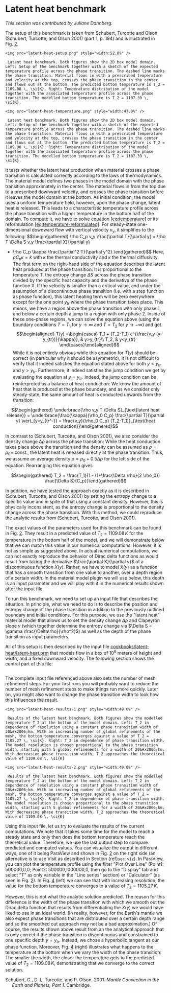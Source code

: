 # Latent heat benchmark

*This section was contributed by Juliane Dannberg.*

The setup of this benchmark is taken from Schubert, Turcotte and Olson
(Schubert, Turcotte, and Olson 2001) (part 1, p. 194) and is illustrated in
Fig.&nbsp;[2].

<div class="center">


```{figure-md} fig:latent-heat-benchmark
<img src="latent-heat-setup.png" style="width:52.0%" />

 Latent heat benchmark. Both figures show the 2D box model domain. Left: Setup of the benchmark together with a sketch of the expected temperature profile across the phase transition. The dashed line marks the phase transition. Material flows in with a prescribed temperature and velocity at the top, crosses the phase transition in the center and flows out at the bottom. The predicted bottom temperature is T_2 = 1109.08 \, \si{K}. Right: Temperature distribution of the model together with the associated temperature profile across the phase transition. The modelled bottom temperature is T_2 = 1107.39 \, \si{K}.
```

```{figure-md} fig:latent-heat-benchmark
<img src="latent-heat-temperature.png" style="width:47.0%" />

 Latent heat benchmark. Both figures show the 2D box model domain. Left: Setup of the benchmark together with a sketch of the expected temperature profile across the phase transition. The dashed line marks the phase transition. Material flows in with a prescribed temperature and velocity at the top, crosses the phase transition in the center and flows out at the bottom. The predicted bottom temperature is T_2 = 1109.08 \, \si{K}. Right: Temperature distribution of the model together with the associated temperature profile across the phase transition. The modelled bottom temperature is T_2 = 1107.39 \, \si{K}.
```

</div>

It tests whether the latent heat production when material crosses a phase
transition is calculated correctly according to the laws of thermodynamics.
The material model defines two phases in the model domain with the phase
transition approximately in the center. The material flows in from the top due
to a prescribed downward velocity, and crosses the phase transition before it
leaves the model domain at the bottom. As initial condition, the model uses a
uniform temperature field, however, upon the phase change, latent heat is
released. This leads to a characteristic temperature profile across the phase
transition with a higher temperature in the bottom half of the domain. To
compute it, we have to solve equation [\[eq:temperature\]][1] or its
reformulation [\[eq:temperature-reformulated\]][3]. For steady-state
one-dimensional downward flow with vertical velocity $v_y$, it simplifies to
the following: $$\begin{gathered}
\rho C_p
v_y
\frac{\partial T}{\partial y} =
\rho T \Delta S v_y \frac{\partial X}{\partial y}
+ \rho C_p \kappa
\frac{\partial^2 T}{\partial y^2}.\end{gathered}$$ Here, $\rho C_p \kappa = k$
with $k$ the thermal conductivity and $\kappa$ the thermal diffusivity. The
first term on the right-hand side of the equation describes the latent heat
produced at the phase transition: It is proportional to the temperature T, the
entropy change $\Delta S$ across the phase transition divided by the specific
heat capacity and the derivative of the phase function X. If the velocity is
smaller than a critical value, and under the assumption of a discontinuous
phase transition (i.e. with a step function as phase function), this latent
heating term will be zero everywhere except for the one point $y_{tr}$ where
the phase transition takes place. This means, we have a region above the phase
transition with only phase 1, and below a certain depth a jump to a region
with only phase 2. Inside of these one-phase regions, we can solve the
equation above (using the boundary conditions $T=T_1$ for
$y \rightarrow \infty$ and $T=T_2$ for $y
\rightarrow -\infty$) and get $$\begin{aligned}
T(y) =\begin{cases}
T_1 + (T_2-T_1) e^{\frac{v_y (y-y_{tr})}{\kappa}}, & y>y_{tr}\\
T_2, & y<y_{tr}
\end{cases}\end{aligned}$$ While it is not entirely obvious while this
equation for $T(y)$ should be correct (in particular why it should be
asymmetric), it is not difficult to verify that it indeed satisfies the
equation stated above for both $y<y_{tr}$ and $y>y_{tr}$. Furthermore, it
indeed satisfies the jump condition we get by evaluating the equation at
$y=y_{tr}$. Indeed, the jump condition can be reinterpreted as a balance of
heat conduction: We know the amount of heat that is produced at the phase
boundary, and as we consider only steady-state, the same amount of heat is
conducted upwards from the transition:

$$\begin{gathered}
\underbrace{\rho v_y T \Delta S}_{\text{latent heat release}} = \underbrace{\frac{\kappa}{\rho_0 C_p} \frac{\partial T}{\partial y} \vert_{y=y_{tr^-}} = \frac{v_y}{\rho_0 C_p} (T_2-T_1)}_{\text{heat conduction}}\end{gathered}$$

In contrast to (Schubert, Turcotte, and Olson 2001), we also consider the
density change $\Delta\rho$ across the phase transition: While the heat
conduction takes place above the transition and the density can be assumed as
$\rho=\rho_0=$ const., the latent heat is released directly at the phase
transition. Thus, we assume an average density $\rho=\rho_0 + 0.5\Delta\rho$
for the left side of the equation. Rearranging this equation gives

$$\begin{gathered}
T_2 = \frac{T_1}{1 - (1+\frac{\Delta \rho}{2 \rho_0}) \frac{\Delta S}{C_p}}\end{gathered}$$

In addition, we have tested the approach exactly as it is described in
(Schubert, Turcotte, and Olson 2001) by setting the entropy change to a
specific value and in spite of that using a constant density. However, this is
physically inconsistent, as the entropy change is proportional to the density
change across the phase transition. With this method, we could reproduce the
analytic results from (Schubert, Turcotte, and Olson 2001).

The exact values of the parameters used for this benchmark can be found in
Fig.&nbsp;[2]. They result in a predicted value of $T_2 =
1109.08 \, \si{K}$ for the temperature in the bottom half of the model, and we
will demonstrate below that we can match this value in our numerical
computations. However, it is not as simple as suggested above. In actual
numerical computations, we can not exactly reproduce the behavior of Dirac
delta functions as would result from taking the derivative $\frac{\partial
X}{\partial y}$ of a discontinuous function $X(y)$. Rather, we have to model
$X(y)$ as a function that has a smooth transition from one value to another,
over a depth region of a certain width. In the material model plugin we will
use below, this depth is an input parameter and we will play with it in the
numerical results shown after the input file.

To run this benchmark, we need to set up an input file that describes the
situation. In principle, what we need to do is to describe the position and
entropy change of the phase transition in addition to the previously outlined
boundary and initial conditions. For this purpose, we use the "latent
heat" material model that allows us to set the density change
$\Delta\rho$ and Clapeyron slope $\gamma$ (which together determine the
entropy change via $\Delta S = \gamma \frac{\Delta\rho}{\rho^2}$) as well as
the depth of the phase transition as input parameters.

All of this setup is then described by the input file
[cookbooks/latent-heat/latent-heat.prm](https://www.github.com/geodynamics/aspect/blob/main/cookbooks/latent-heat/latent-heat.prm) that models flow in a box of $10^6$
meters of height and width, and a fixed downward velocity. The following
section shows the central part of this file:

``` prmfile
```

The complete input file referenced above also sets the number of mesh
refinement steps. For your first runs you will probably want to reduce the
number of mesh refinement steps to make things run more quickly. Later on, you
might also want to change the phase transition width to look how this
influences the result.

<div class="center">


```{figure-md} fig:latent-heat-benchmark-results
<img src="latent-heat-results-1.png" style="width:49.0%" />

 Results of the latent heat benchmark. Both figures show the modelled temperature T_2 at the bottom of the model domain. Left: T_2 in dependence of resolution using a constant phase transition width of 20&#x2006;km. With an increasing number of global refinements of the mesh, the bottom temperature converges against a value of T_2 = 1105.27 \, \si{K}. Right: T_2 in dependence of phase transition width. The model resolution is chosen proportional to the phase transition width, starting with 5 global refinements for a width of 20&#x2006;km. With decreasing phase transition width, T_2 approaches the theoretical value of 1109.08 \, \si{K}
```

```{figure-md} fig:latent-heat-benchmark-results
<img src="latent-heat-results-2.png" style="width:49.0%" />

 Results of the latent heat benchmark. Both figures show the modelled temperature T_2 at the bottom of the model domain. Left: T_2 in dependence of resolution using a constant phase transition width of 20&#x2006;km. With an increasing number of global refinements of the mesh, the bottom temperature converges against a value of T_2 = 1105.27 \, \si{K}. Right: T_2 in dependence of phase transition width. The model resolution is chosen proportional to the phase transition width, starting with 5 global refinements for a width of 20&#x2006;km. With decreasing phase transition width, T_2 approaches the theoretical value of 1109.08 \, \si{K}
```

</div>

Using this input file, let us try to evaluate the results of the current
computations. We note that it takes some time for the model to reach a steady
state and only then does the bottom temperature reach the theoretical value.
Therefore, we use the last output step to compare predicted and computed
values. You can visualize the output in different ways, one of it being
ParaView and shown in Fig.&nbsp;[2] on the right side (an alternative is to
use Visit as described in Section&nbsp;{ref}`sec:viz`). In ParaView, you can
plot the temperature profile using the filter "Plot Over Line"
(Point1: 500000,0,0; Point2: 500000,1000000,0, then go to the
"Display" tab and select "T" as only variable in the
"Line series" section) or "Calculator" (as seen in
Fig.&nbsp;[2]). In Fig.&nbsp;[4] (left) we can see that with increasing
resolution, the value for the bottom temperature converges to a value of
$T_2 = 1105.27 \, \si{K}$.

However, this is not what the analytic solution predicted. The reason for this
difference is the width of the phase transition with which we smooth out the
Dirac delta function that results from differentiating the $X(y)$ we would
have liked to use in an ideal world. (In reality, however, for the
Earth's mantle we also expect phase transitions that are distributed
over a certain depth range and so the smoothed out approach may not be a bad
approximation.) Of course, the results shown above result from an the
analytical approach that is only correct if the phase transition is
discontinuous and constrained to one specific depth $y=y_{tr}$. Instead, we
chose a hyperbolic tangent as our phase function. Moreover, Fig.&nbsp;[4]
(right) illustrates what happens to the temperature at the bottom when we vary
the width of the phase transition: The smaller the width, the closer the
temperature gets to the predicted value of $T_2 = 1109.08 \, \si{K}$,
demonstrating that we converge to the correct solution.

<div id="refs" class="references csl-bib-body hanging-indent">

<div id="ref-STO01" class="csl-entry">

Schubert, G., D. L. Turcotte, and P. Olson. 2001. *Mantle Convection in the
Earth and Planets, Part 1*. Cambridge.

</div>

</div>

  [2]: #fig:latent-heat-benchmark
  [1]: #eq:temperature
  [3]: #eq:temperature-reformulated
  [cookbooks/latent-heat/latent-heat.prm]: cookbooks/latent-heat/latent-heat.prm
  [4]: #sec:viz
  [4]: #fig:latent-heat-benchmark-results